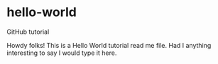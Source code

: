 # hello-world
GitHub tutorial

Howdy folks! This is a Hello World tutorial read me file. Had I anything interesting to say I would type it here.
